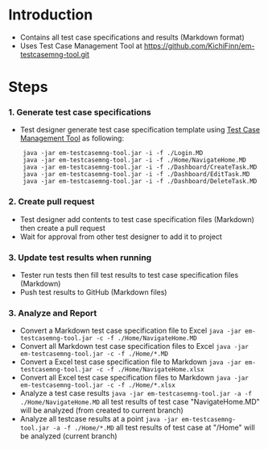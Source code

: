 # Introduction
* Contains all test case specifications and results (Markdown format)
* Uses Test Case Management Tool at https://github.com/KichiFinn/em-testcasemng-tool.git

# Steps
### 1. Generate test case specifications
* Test designer generate test case specification template using [Test Case Management Tool]() as following:
``` 
    java -jar em-testcasemng-tool.jar -i -f ./Login.MD
    java -jar em-testcasemng-tool.jar -i -f ./Home/NavigateHome.MD
    java -jar em-testcasemng-tool.jar -i -f ./Dashboard/CreateTask.MD
    java -jar em-testcasemng-tool.jar -i -f ./Dashboard/EditTask.MD
    java -jar em-testcasemng-tool.jar -i -f ./Dashboard/DeleteTask.MD
```
### 2. Create  pull request
* Test designer add contents to test case specification files (Markdown) then create a pull request
* Wait for approval from other test designer to add it to project
### 3. Update test results when running
* Tester run tests then fill test results to test case specification files (Markdown)
* Push test results to GitHub (Markdown files)
### 3. Analyze and Report
* Convert a Markdown test case specification file to Excel
```java -jar em-testcasemng-tool.jar -c -f ./Home/NavigateHome.MD```
* Convert all Markdown test case specification files to Excel
```java -jar em-testcasemng-tool.jar -c -f ./Home/*.MD```
* Convert a Excel test case specification file to Markdown
```java -jar em-testcasemng-tool.jar -c -f ./Home/NavigateHome.xlsx```
* Convert all Excel test case specification files to Markdown
```java -jar em-testcasemng-tool.jar -c -f ./Home/*.xlsx```
* Analyze a test case results
```java -jar em-testcasemng-tool.jar -a -f ./Home/NavigateHome.MD```
all test results of test case "NavigateHome.MD" will be analyzed (from created to current branch)
* Analyze all testcase results at a point
```java -jar em-testcasemng-tool.jar -a -f ./Home/*.MD```
all test results of test case at "/Home" will be analyzed (current branch)